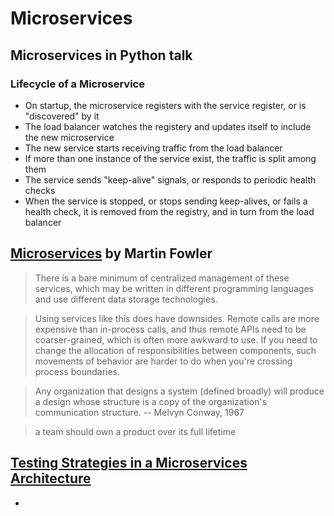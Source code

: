# Microservices

## Microservices in Python talk

### Lifecycle of a Microservice

* On startup, the microservice registers with the service register, or is "discovered" by it
* The load balancer watches the registery and updates itself to include the new microservice
* The new service starts receiving traffic from the load balancer
* If more than one instance of the service exist, the traffic is split among them
* The service sends "keep-alive" signals, or responds to periodic health checks
* When the service is stopped, or stops sending keep-alives, or fails a health check, it is removed from the registry, and in turn from the load balancer

## [Microservices](https://martinfowler.com/articles/microservices.html) by Martin Fowler

> There is a bare minimum of centralized management of these services, which may be written in different programming languages and use different data storage technologies.

> Using services like this does have downsides. Remote calls are more expensive than in-process calls, and thus remote APIs need to be coarser-grained, which is often more awkward to use. If you need to change the allocation of responsibilities between components, such movements of behavior are harder to do when you're crossing process boundaries.

> Any organization that designs a system (defined broadly) will produce a design whose structure is a copy of the organization's communication structure. -- Melvyn Conway, 1967

> a team should own a product over its full lifetime

## [Testing Strategies in a Microservices Architecture](https://martinfowler.com/articles/microservice-testing/)

*
